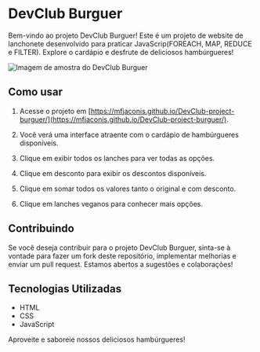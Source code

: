 # DevClub Burguer

Bem-vindo ao projeto DevClub Burguer! Este é um projeto de website de lanchonete desenvolvido para praticar JavaScrip(FOREACH, MAP, REDUCE e FILTER). Explore o cardápio e desfrute de deliciosos hambúrgueres!

![Imagem de amostra do DevClub Burguer](https://mfjaconis.github.io/DevClub-project-burguer/assets/img/xvegan.png)

## Como usar

1. Acesse o projeto em [https://mfjaconis.github.io/DevClub-project-burguer/](https://mfjaconis.github.io/DevClub-project-burguer/).

2. Você verá uma interface atraente com o cardápio de hambúrgueres disponíveis.

3. Clique em exibir todos os lanches para ver todas as opções.

4. Clique em desconto para exibir os descontos disponíveis.

5. Clique em somar todos os valores tanto o original e com desconto.

6. Clique em lanches veganos para conhecer mais opções.


## Contribuindo

Se você deseja contribuir para o projeto DevClub Burguer, sinta-se à vontade para fazer um fork deste repositório, implementar melhorias e enviar um pull request. Estamos abertos a sugestões e colaborações!

## Tecnologias Utilizadas

- HTML
- CSS
- JavaScript


Aproveite e saboreie nossos deliciosos hambúrgueres!

